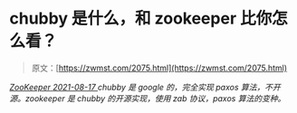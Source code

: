 <!--yml
category: 未分类
date: 0001-01-01 00:00:00
--->

# chubby 是什么，和 zookeeper 比你怎么看？

> 原文：[https://zwmst.com/2075.html](https://zwmst.com/2075.html)

   [ *ZooKeeper* ](https://zwmst.com/zookeeper)*[ <time datetime="2021-08-17T11:22:33+08:00"> 2021-08-17 </time> ](https://zwmst.com/2075.html)  chubby 是 google 的，完全实现 paxos 算法，不开源。zookeeper 是 chubby 的开源实现，使用 zab 协议，paxos 算法的变种。*